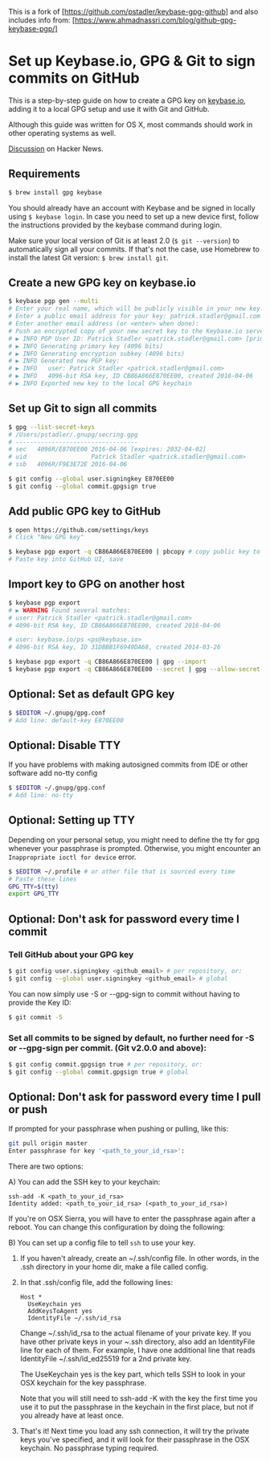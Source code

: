 This is a fork of [https://github.com/pstadler/keybase-gpg-github] and also includes info from: [https://www.ahmadnassri.com/blog/github-gpg-keybase-pgp/]

# Set up Keybase.io, GPG & Git to sign commits on GitHub

This is a step-by-step guide on how to create a GPG key on [keybase.io](https://keybase.io), adding it to a local GPG setup and use it with Git and GitHub.

Although this guide was written for OS X, most commands should work in other operating systems as well.

[Discussion](https://news.ycombinator.com/item?id=12289481) on Hacker News.

## Requirements

```sh
$ brew install gpg keybase
```

You should already have an account with Keybase and be signed in locally using `$ keybase login`. In case you need to set up a new device first, follow the instructions provided by the keybase command during login.

Make sure your local version of Git is at least 2.0 (`$ git --version`) to automatically sign all your commits. If that's not the case, use Homebrew to install the latest Git version: `$ brew install git`.

## Create a new GPG key on keybase.io

```sh
$ keybase pgp gen --multi
# Enter your real name, which will be publicly visible in your new key: Patrick Stadler
# Enter a public email address for your key: patrick.stadler@gmail.com
# Enter another email address (or <enter> when done):
# Push an encrypted copy of your new secret key to the Keybase.io server? [Y/n] Y
# ▶ INFO PGP User ID: Patrick Stadler <patrick.stadler@gmail.com> [primary]
# ▶ INFO Generating primary key (4096 bits)
# ▶ INFO Generating encryption subkey (4096 bits)
# ▶ INFO Generated new PGP key:
# ▶ INFO   user: Patrick Stadler <patrick.stadler@gmail.com>
# ▶ INFO   4096-bit RSA key, ID CB86A866E870EE00, created 2016-04-06
# ▶ INFO Exported new key to the local GPG keychain
```

## Set up Git to sign all commits

```sh
$ gpg --list-secret-keys
# /Users/pstadler/.gnupg/secring.gpg
# ----------------------------------
# sec   4096R/E870EE00 2016-04-06 [expires: 2032-04-02]
# uid                  Patrick Stadler <patrick.stadler@gmail.com>
# ssb   4096R/F9E3E72E 2016-04-06

$ git config --global user.signingkey E870EE00
$ git config --global commit.gpgsign true
```

## Add public GPG key to GitHub

```sh
$ open https://github.com/settings/keys
# Click "New GPG key"

$ keybase pgp export -q CB86A866E870EE00 | pbcopy # copy public key to clipboard
# Paste key into GitHub UI, save
```

## Import key to GPG on another host

```sh
$ keybase pgp export
# ▶ WARNING Found several matches:
# user: Patrick Stadler <patrick.stadler@gmail.com>
# 4096-bit RSA key, ID CB86A866E870EE00, created 2016-04-06

# user: keybase.io/ps <ps@keybase.io>
# 4096-bit RSA key, ID 31DBBB1F6949DA68, created 2014-03-26

$ keybase pgp export -q CB86A866E870EE00 | gpg --import
$ keybase pgp export -q CB86A866E870EE00 --secret | gpg --allow-secret-key-import --import
```

## Optional: Set as default GPG key

```sh
$ $EDITOR ~/.gnupg/gpg.conf
# Add line: default-key E870EE00
```

## Optional: Disable TTY
If you have problems with making autosigned commits from IDE or other software add no-tty config
```sh
$ $EDITOR ~/.gnupg/gpg.conf
# Add line: no-tty
```

## Optional: Setting up TTY
Depending on your personal setup, you might need to define the tty for gpg
whenever your passphrase is prompted. Otherwise, you might encounter an `Inappropriate
ioctl for device` error.
```sh
$ $EDITOR ~/.profile # or other file that is sourced every time
# Paste these lines
GPG_TTY=$(tty)
export GPG_TTY
```

## Optional: Don't ask for password every time I commit

### Tell GitHub about your GPG key
```sh
$ git config user.signingkey <github_email> # per repository, or:
$ git config --global user.signingkey <github_email> # global
```
You can now simply use -S or --gpg-sign to commit without having to provide the Key ID:
```sh
$ git commit -S
```

### Set all commits to be signed by default, no further need for -S or --gpg-sign per commit. (Git v2.0.0 and above):
```sh
$ git config commit.gpgsign true # per repository, or:
$ git config --global commit.gpgsign true # global
```

## Optional: Don't ask for password every time I pull or push

If prompted for your passphrase when pushing or pulling, like this:
```sh
git pull origin master
Enter passphrase for key '<path_to_your_id_rsa>':
```

There are two options:

A) You can add the SSH key to your keychain:
```
ssh-add -K <path_to_your_id_rsa>
Identity added: <path_to_your_id_rsa> (<path_to_your_id_rsa>)
```
If you're on OSX Sierra, you will have to enter the passphrase again after a reboot. You can change this configuration by doing the following:

B) You can set up a config file to tell `ssh` to use your key.

1. If you haven't already, create an ~/.ssh/config file. In other words, in the .ssh directory in your home dir, make a file called config.
2. In that .ssh/config file, add the following lines:
    ```
    Host *
      UseKeychain yes
      AddKeysToAgent yes
      IdentityFile ~/.ssh/id_rsa
    ```
    Change ~/.ssh/id_rsa to the actual filename of your private key. If you have other private keys in your ~.ssh directory, also add an IdentityFile line for each of them. For example, I have one additional line that reads IdentityFile ~/.ssh/id_ed25519 for a 2nd private key.

    The UseKeychain yes is the key part, which tells SSH to look in your OSX keychain for the key passphrase.

    Note that you will still need to ssh-add -K with the key the first time you use it to put the passphrase in the keychain in the first place, but not if you already have at least once.
3. That's it! Next time you load any ssh connection, it will try the private keys you've specified, and it will look for their passphrase in the OSX keychain. No passphrase typing required.
